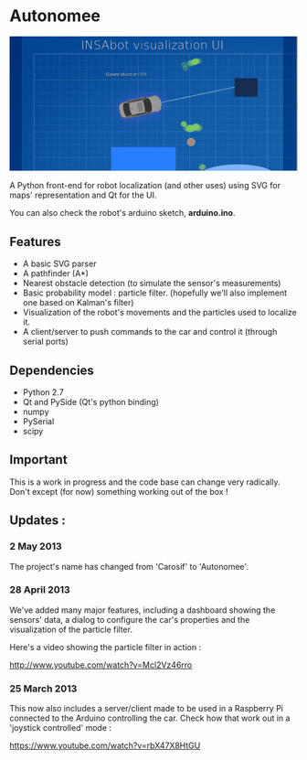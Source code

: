 # Autonomee

![Screenshot of the app's UI](img/screenshot.png)


A Python front-end for robot localization (and other uses) using SVG for maps' representation and Qt for the UI.

You can also check the robot's arduino sketch, __arduino.ino__. 

## Features

* A basic SVG parser
* A pathfinder (A\*)
* Nearest obstacle detection (to simulate the sensor's measurements)
* Basic probability model : particle filter. (hopefully we'll also implement one based on Kalman's filter)
* Visualization of the robot's movements and the particles used to localize it.
* A client/server to push commands to the car and control it (through serial ports)

## Dependencies

* Python 2.7
* Qt and PySide (Qt's python binding)
* numpy
* PySerial
* scipy

## Important

This is a work in progress and the code base can change very radically. Don't except (for now) something working out of the box  !

## Updates :

### 2 May 2013

The project's name has changed from 'Carosif' to 'Autonomee'.

### 28 April 2013

We've added many major features, including a dashboard showing the sensors' data, a dialog to configure the car's properties and the visualization of the particle filter.

Here's a video showing the particle filter in action :

http://www.youtube.com/watch?v=Mcl2Vz46rro

### 25 March 2013

This now also includes a server/client made to be used in a Raspberry Pi connected to the Arduino controlling the car. Check how that work out in a 'joystick controlled' mode :

https://www.youtube.com/watch?v=rbX47X8HtGU
